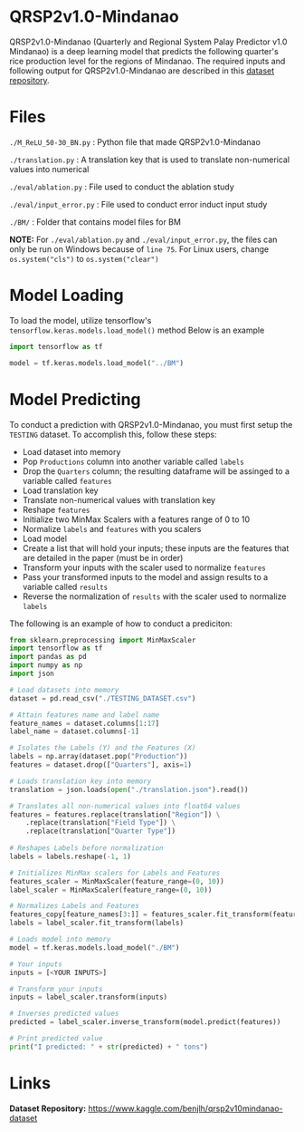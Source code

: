 # QRSP2v1.0-Mindanao
QRSP2v1.0-Mindanao (Quarterly and Regional System Palay Predictor v1.0 Mindanao) is a deep learning model that
predicts the following quarter's rice production level for the regions of Mindanao.
The required inputs and following output for QRSP2v1.0-Mindanao are described in this
[dataset repository](https://www.kaggle.com/benjlh/qrsp2v10mindanao-dataset). 

# Files
`./M_ReLU_50-30_BN.py` : Python file that made QRSP2v1.0-Mindanao

`./translation.py` : A translation key that is used to translate non-numerical values into numerical

`./eval/ablation.py` : File used to conduct the ablation study

`./eval/input_error.py` : File used to conduct error induct input study

`./BM/` : Folder that contains model files for BM

**NOTE:**
For `./eval/ablation.py` and `./eval/input_error.py`, the files can only be run on Windows because of `line 75`. 
For Linux users, change `os.system("cls")` to `os.system("clear")`

# Model Loading
To load the model, utilize tensorflow's `tensorflow.keras.models.load_model()` method
Below is an example
```python
import tensorflow as tf

model = tf.keras.models.load_model("../BM")
```

# Model Predicting
To conduct a prediction with QRSP2v1.0-Mindanao, you must first setup the `TESTING` dataset.
To accomplish this, follow these steps:
- Load dataset into memory
- Pop `Productions` column into another variable called `labels`
- Drop the `Quarters` column; the resulting dataframe will be assinged to a variable called `features`
- Load translation key
- Translate non-numerical values with translation key
- Reshape `features`
- Initialize two MinMax Scalers with a features range of 0 to 10
- Normalize `labels` and `features` with you scalers
- Load model
- Create a list that will hold your inputs; these inputs are the features that are detailed in the paper (must be in order)
- Transform your inputs with the scaler used to normalize `features`
- Pass your transformed inputs to the model and assign results to a variable called `results`
- Reverse the normalization of `results` with the scaler used to normalize `labels`

The following is an example of how to conduct a prediciton:
```python
from sklearn.preprocessing import MinMaxScaler
import tensorflow as tf
import pandas as pd
import numpy as np
import json

# Load datasets into memory
dataset = pd.read_csv("./TESTING_DATASET.csv")

# Attain features name and label name
feature_names = dataset.columns[1:17]
label_name = dataset.columns[-1]

# Isolates the Labels (Y) and the Features (X)
labels = np.array(dataset.pop("Production"))
features = dataset.drop(["Quarters"], axis=1)

# Loads translation key into memory
translation = json.loads(open("./translation.json").read())

# Translates all non-numerical values into float64 values
features = features.replace(translation["Region"]) \
    .replace(translation["Field Type"]) \
    .replace(translation["Quarter Type"])
    
# Reshapes Labels before normalization
labels = labels.reshape(-1, 1)

# Initializes MinMax scalers for Labels and Features
features_scaler = MinMaxScaler(feature_range=(0, 10))
label_scaler = MinMaxScaler(feature_range=(0, 10))

# Normalizes Labels and Features
features_copy[feature_names[3:]] = features_scaler.fit_transform(features_copy[feature_names[3:]])
labels = label_scaler.fit_transform(labels)

# Loads model into memory
model = tf.keras.models.load_model("./BM")

# Your inputs
inputs = [<YOUR INPUTS>]

# Transform your inputs
inputs = label_scaler.transform(inputs)

# Inverses predicted values
predicted = label_scaler.inverse_transform(model.predict(features))

# Print predicted value
print("I predicted: " + str(predicted) + " tons")
```

# Links
**Dataset Repository:** https://www.kaggle.com/benjlh/qrsp2v10mindanao-dataset
